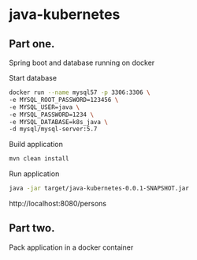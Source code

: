 # java-kubernetes

## Part one.

Spring boot and database running on docker


Start database
```bash
docker run --name mysql57 -p 3306:3306 \
-e MYSQL_ROOT_PASSWORD=123456 \
-e MYSQL_USER=java \
-e MYSQL_PASSWORD=1234 \
-e MYSQL_DATABASE=k8s_java \
-d mysql/mysql-server:5.7
```

Build application
```bash
mvn clean install
```

Run application
```bash
java -jar target/java-kubernetes-0.0.1-SNAPSHOT.jar
```

http://localhost:8080/persons




## Part two.

Pack application in a docker container


